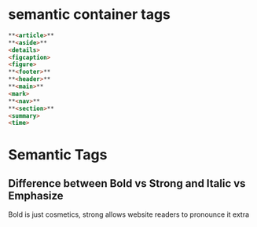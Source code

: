 
# semantic container tags
```html
**<article>**
**<aside>**
<details>
<figcaption>
<figure>
**<footer>**
**<header>**
**<main>**
<mark>
**<nav>**
**<section>**
<summary>
<time>
```
# Semantic Tags
## Difference between Bold vs Strong and Italic vs Emphasize
Bold is just cosmetics, strong allows website readers to pronounce it extra
